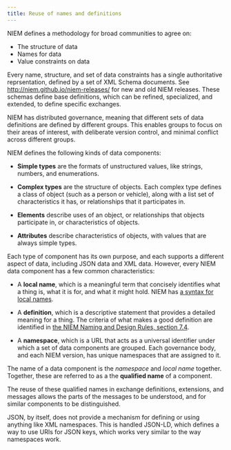 ```yaml
---
title: Reuse of names and definitions
---
```


NIEM defines a methodology for broad communities to agree on:

* The structure of data
* Names for data
* Value constraints on data

Every name, structure, and set of data constraints has a single authoritative
reprsentation, defined by a set of XML Schema documents. See
http://niem.github.io/niem-releases/ for new and old NIEM releases. These
schemas define base definitions, which can be refined, specialized, and
extended, to define specific exchanges.

NIEM has distributed governance, meaning that different sets of data definitions
are defined by different groups. This enables groups to focus on their areas of
interest, with deliberate version control, and minimal conflict across different
groups.

NIEM defines the following kinds of data components:

* **Simple types** are the formats of unstructured values, like strings,
  numbers, and enumerations.

* **Complex types** are the structure of objects. Each complex type defines a class
  of object (such as a person or vehicle), along with a list set of
  characteristics it has, or relationships that it participates in.

* **Elements** describe uses of an object, or relationships that objects
  participate in, or characteristics of objects. 

* **Attributes** describe characteristics of objects, with values that are
  always simple types.

Each type of component has its own purpose, and each supports a different aspect
of data, including JSON data and XML data. However, every NIEM data component
has a few common characteristics:

* A **local name**, which is a meaningful term that concisely identifies what a
  thing is, what it is for, and what it might hold. NIEM has [a syntax
  for local names](../syntax).
  
* A **definition**, which is a descriptive statement that provides a detailed
  meaning for a thing. The criteria of what makes a good definition are
  identified in
  [the NIEM Naming and Design Rules, section 7.4](https://reference.niem.gov/niem/specification/naming-and-design-rules/4.0/niem-ndr-4.0.html#section_7.4).
  
* A **namespace**, which is a URL that acts as a universal identifier under
  which a set of data components are grouped. Each governance body, and each
  NIEM version, has unique namespaces that are assigned to it. 
  
The name of a data component is the *namespace* and *local name*
together. Together, these are referred to as a the **qualified name** of a
component.

The reuse of these qualified names in exchange definitions, extensions, and
messages allows the parts of the messages to be understood, and for similar
components to be distinguished.

JSON, by itself, does not provide a mechanism for defining or using anything
like XML namespaces. This is handled JSON-LD, which defines a way to use URIs
for JSON keys, which works very similar to the way namespaces work.
